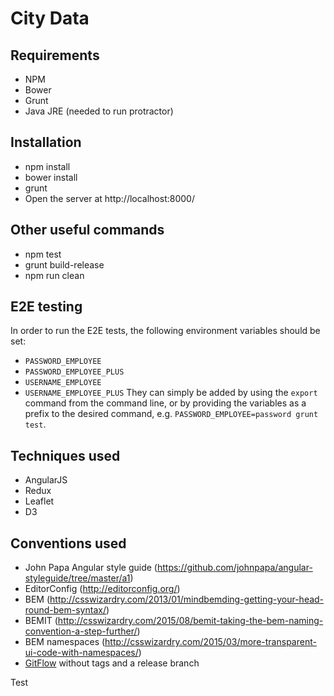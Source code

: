 # City Data

## Requirements
- NPM
- Bower
- Grunt
- Java JRE (needed to run protractor)

## Installation
- npm install
- bower install
- grunt
- Open the server at http://localhost:8000/

## Other useful commands
- npm test
- grunt build-release
- npm run clean

## E2E testing
In order to run the E2E tests, the following environment variables should be set:
- `PASSWORD_EMPLOYEE`
- `PASSWORD_EMPLOYEE_PLUS`
- `USERNAME_EMPLOYEE`
- `USERNAME_EMPLOYEE_PLUS`
They can simply be added by using the `export` command from the command line, or by providing the variables as a
prefix to the desired command, e.g. `PASSWORD_EMPLOYEE=password grunt test`.

## Techniques used
- AngularJS
- Redux
- Leaflet
- D3

## Conventions used
- John Papa Angular style guide (https://github.com/johnpapa/angular-styleguide/tree/master/a1)
- EditorConfig (http://editorconfig.org/)
- BEM (http://csswizardry.com/2013/01/mindbemding-getting-your-head-round-bem-syntax/)
- BEMIT (http://csswizardry.com/2015/08/bemit-taking-the-bem-naming-convention-a-step-further/)
- BEM namespaces (http://csswizardry.com/2015/03/more-transparent-ui-code-with-namespaces/)
- [GitFlow](https://datasift.github.io/gitflow/IntroducingGitFlow.html) without tags and a release branch

Test
